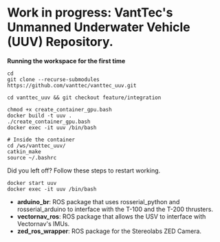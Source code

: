 # Work in progress: VantTec's Unmanned Underwater Vehicle (UUV) Repository.

**Running the workspace for the first time**


```Shell
cd
git clone --recurse-submodules https://github.com/vanttec/vanttec_uuv.git

cd vanttec_uuv && git checkout feature/integration

chmod +x create_container_gpu.bash
docker build -t uuv .
./create_container_gpu.bash
docker exec -it uuv /bin/bash

# Inside the container
cd /ws/vanttec_uuv/
catkin_make
source ~/.bashrc
```

Did you left off? Follow these steps to restart working.
```Shell
docker start uuv
docker exec -it uuv /bin/bash
```

- **arduino_br**: ROS package that uses rosserial_python and rosserial_arduino to interface with the T-100 and the T-200 thrusters.
- **vectornav_ros**: ROS package that allows the USV to interface with Vectornav's IMUs.
- **zed_ros_wrapper**: ROS package for the Stereolabs ZED Camera.